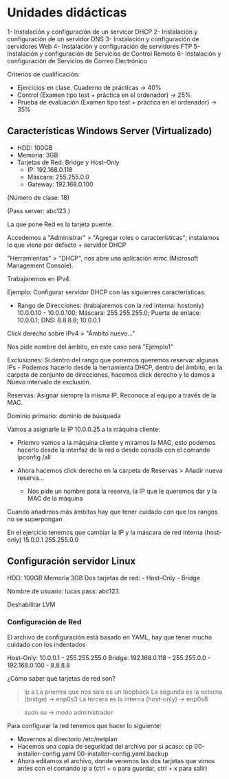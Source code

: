 # Unidades didácticas

1- Instalación y configuración de un servicor DHCP
2- Instalación y configuración de un servidor DNS
3- Instalación y configuración de servidores Web
4- Instalación y configuración de servidores FTP
5- Instalación y configuración de Servicios de Control Remoto
6- Instalación y configuración de Servicios de Correo Electrónico

Criterios de cualificación:
- Ejercicios en clase. Cuaderno de prácticas -> 40%
- Control (Examen tipo test + práctica en el ordenador) -> 25%
- Prueba de evaluación (Examen tipo test + práctica en el ordenador) -> 35%



## Características Windows Server (Virtualizado)

- HDD: 100GB
- Memoria: 3GB
- Tarjetas de Red: Bridge y Host-Only 
    - IP: 192.168.0.118
    - Máscara: 255.255.0.0
    - Gateway: 192.168.0.100

(Número de clase: 18)

(Pass server: abc123.)

La que pone Red es la tarjeta puente.

Accedemos a "Administrar" > "Agregar roles o características"; instalamos lo que viene por defecto + servidor DHCP

"Herramientas" > "DHCP", nos abre una aplicación mmc (Microsoft Management Console).

Trabajaremos en IPv4.

Ejemplo: Configurar servidor DHCP con las siguienres características: 
- Rango de Direcciones: (trabajaremos con la red interna: hostonly) 10.0.0.10 - 10.0.0.100; Máscara: 255.255.255.0; Puerta de enlace: 10.0.0.1; DNS: 8.8.8.8; 10.0.0.1

Click derecho sobre IPv4 > "Ámbito nuevo..."

Nos pide nombre del ámbito, en este caso será "Ejemplo1"

Exclusiones: Si dentro del rango que ponemos queremos reservar algunas IPs 
    - Podemos hacerlo desde la herramienta DHCP, dentro del ámbito, en la carpeta de conjunto de direcciones, hacemos click derecho y le damos a Nuevo intervalo de exclusión.

Reservas: Asignar siempre la misma IP. Reconoce al equipo a través de la MAC.

Dominio primario: dominio de búsqueda

Vamos a asignarle la IP 10.0.0.25 a la máquina cliente:

- Priemro vamos a la máquina cliente y miramos la MAC, esto podemos hacerlo desde la interfaz de la red o desde consola con el comando ipconfig /all

- Ahora hacemos click derecho en la carpeta de Reservas > Añadir nueva reserva...
    - Nos pide un nombre para la reserva, la IP que le queremos dar y la MAC de la máquina

Cuando añadimos más ámbitos hay que tener cuidado con que los rangos no se superpongan

En el ejercicio tenemos que cambiar la IP y la máscara de red interna (host-only) 15.0.0.1 255.255.0.0


## Configuración servidor Linux

HDD: 100GB 
Memoria 3GB
Dos tarjetas de red:
    - Host-Only
    - Bridge

Nombre de usuario: lucas
pass: abc123.

Deshabilitar LVM

### Configuración de Red

El archivo de configuración está basado en YAML, hay que tener mucho cuidado con los indentados

Host-Only: 10.0.0.1 - 255.255.255.0
Bridge: 192.168.0.118 - 255.255.0.0 - 192.168.0.100 - 8.8.8.8

¿Cómo saber qué tarjetas de red son?
> ip a
La priemra que nos sale es un loopback
La segunda es la externa (bridge) -> enp0s3
La tercera es la interna (host-only) -> enp0s8

> sudo su -> modo administrador

Para configurar la red tenemos que hacer lo siguiente:
- Movernos al directorio /etc/netplan
- Hacemos una copia de seguridad del archivo por si acaso: cp 00-installer-config.yaml 00-installer-config.yaml.backup
- Ahora editamos el archivo, donde veremos las dos tarjetas que vimos antes con el comando ip a (ctrl + o para guardar, ctrl + x para salir)